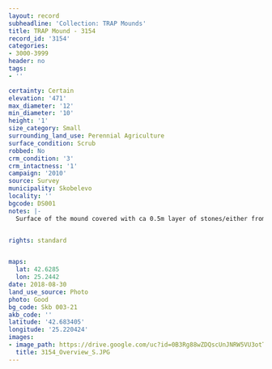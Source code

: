```yaml
---
layout: record
subheadline: 'Collection: TRAP Mounds'
title: TRAP Mound - 3154
record_id: '3154'
categories:
- 3000-3999
header: no
tags:
- ''

certainty: Certain
elevation: '471'
max_diameter: '12'
min_diameter: '10'
height: '1'
size_category: Small
surrounding_land_use: Perennial Agriculture
surface_condition: Scrub
robbed: No
crm_condition: '3'
crm_intactness: '1'
campaign: '2010'
source: Survey
municipality: Skobelevo
locality: ''
bgcode: DS001
notes: |-
  Surface of the mound covered with ca 0.5m layer of stones/either from the surrounding pasture or from the mound.


rights: standard


maps:
  lat: 42.6285
  lon: 25.2442
date: 2018-08-30
land_use_source: Photo
photo: Good
bg_code: Skb 003-21
akb_code: ''
latitude: '42.683405'
longitude: '25.220424'
images:
- image_path: https://drive.google.com/uc?id=0B3Rg88wZDQscUnJNRW5VU3otTVk
  title: 3154_Overview_S.JPG
---
```


